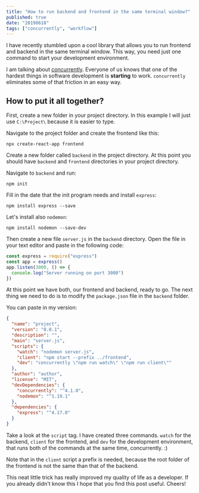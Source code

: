 ```yaml
---
title: "How to run backend and frontend in the same terminal window?"
published: true
date: "20190618"
tags: ["concurrently", "workflow"]
---
```


I have recently stumbled upon a cool library that allows you to run frontend and backend in the same terminal window. This way, you need just one command to start your development environment.

I am talking about [concurrently](https://www.npmjs.com/package/concurrently). Everyone of us knows that one of the hardest things in software development is **starting** to work. `concurrently` eliminates some of that friction in an easy way.

## How to put it all together?

First, create a new folder in your project directory. In this example I will just use `C:\Project\` because it is easier to type.

Navigate to the project folder and create the frontend like this:

```
npx create-react-app frontend
```

Create a new folder called `backend` in the project directory. At this point you should have `backend` and `frontend` directories in your project directory.

Navigate to `backend` and run:

```
npm init
```

Fill in the date that the init program needs and install `express`:

```
npm install express --save
```

Let's install also `nodemon`:

```
npm install nodemon --save-dev
```

Then create a new file `server.js` in the `backend` directory. Open the file in your text editor and paste in the following code:

```js
const express = require("express")
const app = express()
app.listen(3000, () => {
  console.log("Server running on port 3000")
})
```

At this point we have both, our frontend and backend, ready to go.
The next thing we need to do is to modify the `package.json` file in the `backend` folder.

You can paste in my version:

```json
{
  "name": "project",
  "version": "0.0.1",
  "description": "",
  "main": "server.js",
  "scripts": {
    "watch": "nodemon server.js",
    "client": "npm start --prefix ../frontend",
    "dev": "concurrently \"npm run watch\" \"npm run client\""
  },
  "author": "author",
  "license": "MIT",
  "devDependencies": {
    "concurrently": "^4.1.0",
    "nodemon": "^1.19.1"
  },
  "dependencies": {
    "express": "^4.17.0"
  }
}
```

Take a look at the `script` tag. I have created three commands. `watch` for the backend, `client` for the frontend, and `dev` for the development environment, that runs both of the commands at the same time, concurrently. :)

Note that in the `client` script a prefix is needed, because the root folder of the frontend is not the same than that of the backend.

This neat little trick has really improved my quality of life as a developer. If you already didn't know this I hope that you find this post useful. Cheers!
